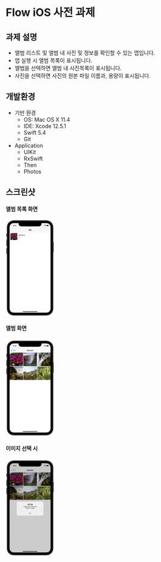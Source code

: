 # Flow iOS 사전 과제

## 과제 설명

- 앨범 리스트 및 앨범 내 사진 및 정보를 확인할 수 있는 앱입니다.
- 앱 실행 시 앨범 목록이 표시됩니다.
- 앨범을 선택하면 앨범 내 사진목록이 표시됩니다.
- 사진을 선택하면 사진의 원본 파일 이름과, 용량이 표시됩니다.



## 개발환경


- 기반 환경
  - OS: Mac OS X 11.4
  - IDE: Xcode 12.5.1
  - Swift 5.4
  - Git
- Application
  - UIKit
  - RxSwift
  - Then
  - Photos

## 스크린샷

#### 앨범 목록 화면

<img src="images/ 2021-07-22 at 20.14.56.png" alt=" 2021-07-22 at 20.14.56" style="zoom:25%;" />  

#### 앨범 화면

<img src="images/ 2021-07-22 at 20.14.58.png" alt=" 2021-07-22 at 20.14.58" style="zoom:25%;" /> 

#### 이미지 선택 시

<img src="images/ 2021-07-22 at 20.15.03.png" alt=" 2021-07-22 at 20.15.03" style="zoom:25%;" />

